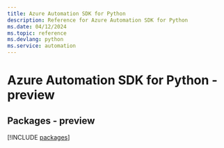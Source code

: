 ```yaml
---
title: Azure Automation SDK for Python
description: Reference for Azure Automation SDK for Python
ms.date: 04/12/2024
ms.topic: reference
ms.devlang: python
ms.service: automation
---
```

# Azure Automation SDK for Python - preview
## Packages - preview
[!INCLUDE [packages](automation-index.md)]